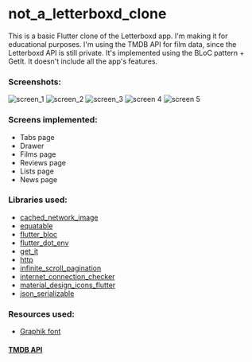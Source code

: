 # not_a_letterboxd_clone

This is a basic Flutter clone of the Letterboxd app. I'm making it for educational purposes. I'm using the TMDB API for film data, since the Letterboxd API is still private. It's implemented using the BLoC pattern + GetIt. It doesn't include all the app's features.

### Screenshots:

![screen_1](https://i.ibb.co/LndhDZM/screen1.jpg) ![screen_2](https://i.ibb.co/vhy1Th1/screen2.jpg) ![screen_3](https://i.ibb.co/RPC8Wd2/screen3.jpg) ![screen 4](https://i.ibb.co/GWDZCvh/screen4.jpg) ![screen 5](https://i.ibb.co/MSn2s08/screen5.jpg)

### Screens implemented:

- Tabs page
- Drawer
- Films page
- Reviews page
- Lists page
- News page

### Libraries used:

- [cached_network_image](https://pub.dev/packages/cached_network_image)
- [equatable](https://pub.dev/packages/flutter_bloc)
- [flutter_bloc](https://pub.dev/packages/equatable)
- [flutter_dot_env](https://pub.dev/packages/flutter_dotenv)
- [get_it](https://pub.dev/packages/get_it)
- [http](https://pub.dev/packages/http)
- [infinite_scroll_pagination](https://pub.dev/packages/infinite_scroll_pagination)
- [internet_connection_checker](https://pub.dev/packages/internet_connection_checker)
- [material_design_icons_flutter](https://pub.dev/packages/material_design_icons_flutter)
- [json_serializable](https://pub.dev/packages/json_serializable)

### Resources used:

- [Graphik font](http://www.christianschwartz.com/graphik.shtml)

#### [TMDB API](https://developers.themoviedb.org/3)
